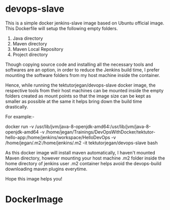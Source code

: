# devops-slave

This is a simple docker jenkins-slave image based on Ubuntu official image.  This Dockerfile will setup the following empty folders.

1. Java directory
2. Maven directory 
3. Maven Local Repository 
4. Project directory

Though copying source code and installing all the necessary tools and softwares are an option, in order to reduce the Jenkins build time,
I prefer mounting the software folders from my host machine inside the container. 

Hence, while running the tektutorjegan/devops-slave docker image, the respective tools from their host machines can be mounted inside 
the empty folders created as mount points so that the image size can be kept as smaller as possible at the same it helps bring down 
the build time drastically.

For example:-

docker run -v /usr/lib/jvm/java-8-openjdk-amd64:/usr/lib/jvm/java-8-openjdk-amd64 
           -v /home/jegan/Trainings/DevOpsWithDocker/tektutor-hello-app:/home/jenkins/workspace/HelloDevOps
           -v /home/jegan/.m2:/home/jenkins/.m2
           -it tektutorjegan/devops-slave bash
           
As this docker image will install maven automatically, I haven't mounted Maven directory, however mounting your host machine
.m2 folder inside the home directory of jenkins user .m2 container helps avoid the devops-build downloading maven plugins everytime.

Hope this image helps you!
# DockerImage
